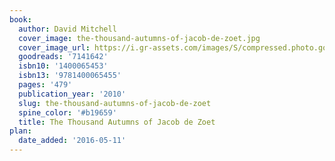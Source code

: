```yaml
---
book:
  author: David Mitchell
  cover_image: the-thousand-autumns-of-jacob-de-zoet.jpg
  cover_image_url: https://i.gr-assets.com/images/S/compressed.photo.goodreads.com/books/1320540908l/7141642._SX98_.jpg
  goodreads: '7141642'
  isbn10: '1400065453'
  isbn13: '9781400065455'
  pages: '479'
  publication_year: '2010'
  slug: the-thousand-autumns-of-jacob-de-zoet
  spine_color: '#b19659'
  title: The Thousand Autumns of Jacob de Zoet
plan:
  date_added: '2016-05-11'
---
```

